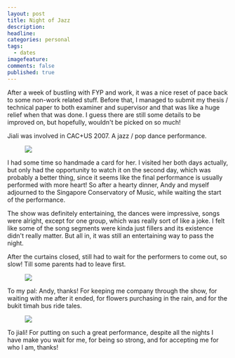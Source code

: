 ```yaml
---
layout: post
title: Night of Jazz
description: 
headline: 
categories: personal
tags:
  - dates
imagefeature: 
comments: false
published: true
---
```


After a week of bustling with FYP and work, it was a nice reset of pace back to some non-work related stuff. Before that, I managed to submit my thesis / technical paper to both examiner and supervisor and that was like a huge relief when that was done. I guess there are still some details to be improved on, but hopefully, wouldn't be picked on so much!

Jiali was involved in CAC+US 2007. A jazz / pop dance performance.

<figure>
<a href="http://3.bp.blogspot.com/_m5e8Pqc8k3c/Rg8LqP3dUFI/AAAAAAAAA_I/HBRO8gb-hUc/s1600/collage.jpg"><img src="http://3.bp.blogspot.com/_m5e8Pqc8k3c/Rg8LqP3dUFI/AAAAAAAAA_I/HBRO8gb-hUc/s800/collage.jpg"></a>
</figure>

I had some time so handmade a card for her. I visited her both days actually, but only had the opportunity to watch it on the second day, which was probably a better thing, since it seems like the final performance is usually performed with more heart! So after a hearty dinner, Andy and myself adjourned to the Singapore Conservatory of Music, while waiting the start of the performance.

The show was definitely entertaining, the dances were impressive, songs were alright, except for one group, which was really sort of like a joke. I felt like some of the song segments were kinda just fillers and its existence didn't really matter. But all in, it was still an entertaining way to pass the night. 

After the curtains closed, still had to wait for the performers to come out, so slow! Till some parents had to leave first.

<figure>
<a href="http://3.bp.blogspot.com/_m5e8Pqc8k3c/Rg8cSP3dUII/AAAAAAAAA_g/0zvFNWLHL38/s1600/andy.jpg"><img src="http://3.bp.blogspot.com/_m5e8Pqc8k3c/Rg8cSP3dUII/AAAAAAAAA_g/0zvFNWLHL38/s800/andy.jpg"></a>
</figure>

To my pal: Andy, thanks! For keeping me company through the show, for waiting with me after it ended, for flowers purchasing in the rain, and for the bukit timah bus ride tales.

<figure>
<a href="http://2.bp.blogspot.com/_m5e8Pqc8k3c/Rg8JR_3dUCI/AAAAAAAAA-w/AE9Shg351_Q/s1600/jiali.jpg"><img src="http://2.bp.blogspot.com/_m5e8Pqc8k3c/Rg8JR_3dUCI/AAAAAAAAA-w/AE9Shg351_Q/s800/jiali.jpg"></a>
</figure>

To jiali! For putting on such a great performance, despite all the nights I have make you wait for me, for being so strong, and for accepting me for who I am, thanks!
